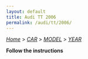 ```yaml
---
layout: default
title: Audi TT 2006
permalink: /audi/tt/2006/
---
```

[*Home*](/) > [*CAR*](/car/) > [*MODEL*](/car/model/) > [*YEAR*](/car/model/year/)

**Follow the instructions**